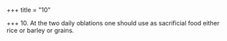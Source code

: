 +++
title = "10"

+++
10. At the two daily oblations one should use as sacrificial food either rice or barley or grains.
